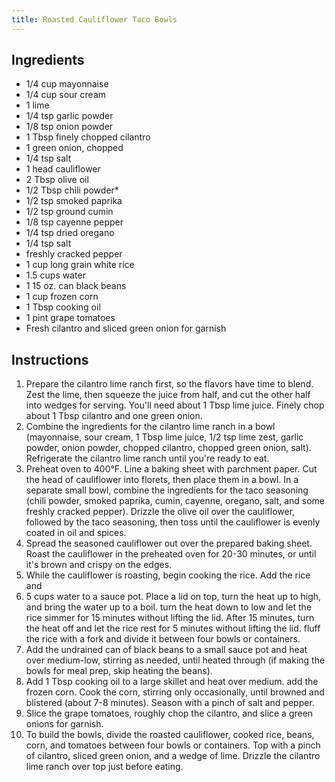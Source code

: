 ```yaml
---
title: Roasted Cauliflower Taco Bowls
---
```


## Ingredients

- 1/4 cup mayonnaise
- 1/4 cup sour cream
- 1 lime
- 1/4 tsp garlic powder
- 1/8 tsp onion powder
- 1 Tbsp finely chopped cilantro
- 1 green onion, chopped
- 1/4 tsp salt
- 1 head cauliflower
- 2 Tbsp olive oil
- 1/2 Tbsp chili powder*
- 1/2 tsp smoked paprika
- 1/2 tsp ground cumin
- 1/8 tsp cayenne pepper
- 1/4 tsp dried oregano
- 1/4 tsp salt
- freshly cracked pepper
- 1 cup long grain white rice
- 1.5 cups water
- 1 15 oz. can black beans
- 1 cup frozen corn
- 1 Tbsp cooking oil
- 1 pint grape tomatoes
- Fresh cilantro and sliced green onion for garnish

## Instructions

1. Prepare the cilantro lime ranch first, so the flavors have time to blend. Zest the lime, then squeeze the juice from half, and cut the other half into wedges for serving. You'll need about 1 Tbsp lime juice. Finely chop about 1 Tbsp cilantro and one green onion.
2. Combine the ingredients for the cilantro lime ranch in a bowl (mayonnaise, sour cream, 1 Tbsp lime juice, 1/2 tsp lime zest, garlic powder, onion powder, chopped cilantro, chopped green onion, salt). Refrigerate the cilantro lime ranch until you're ready to eat.
3. Preheat oven to 400°F. Line a baking sheet with parchment paper. Cut the head of cauliflower into florets, then place them in a bowl. In a separate small bowl, combine the ingredients for the taco seasoning (chili powder, smoked paprika, cumin, cayenne, oregano, salt, and some freshly cracked pepper). Drizzle the olive oil over the cauliflower, followed by the taco seasoning, then toss until the cauliflower is evenly coated in oil and spices.
4. Spread the seasoned cauliflower out over the prepared baking sheet. Roast the cauliflower in the preheated oven for 20-30 minutes, or until it's brown and crispy on the edges.
5. While the cauliflower is roasting, begin cooking the rice. Add the rice and
6. 5 cups water to a sauce pot. Place a lid on top, turn the heat up to high, and bring the water up to a boil. turn the heat down to low and let the rice simmer for 15 minutes without lifting the lid. After 15 minutes, turn the heat off and let the rice rest for 5 minutes without lifting the lid. fluff the rice with a fork and divide it between four bowls or containers.
7. Add the undrained can of black beans to a small sauce pot and heat over medium-low, stirring as needed, until heated through (if making the bowls for meal prep, skip heating the beans).
8. Add 1 Tbsp cooking oil to a large skillet and heat over medium. add the frozen corn. Cook the corn, stirring only occasionally, until browned and blistered (about 7-8 minutes). Season with a pinch of salt and pepper.
9. Slice the grape tomatoes, roughly chop the cilantro, and slice a green onions for garnish.
10. To build the bowls, divide the roasted cauliflower, cooked rice, beans, corn, and tomatoes between four bowls or containers. Top with a pinch of cilantro, sliced green onion, and a wedge of lime. Drizzle the cilantro lime ranch over top just before eating.
